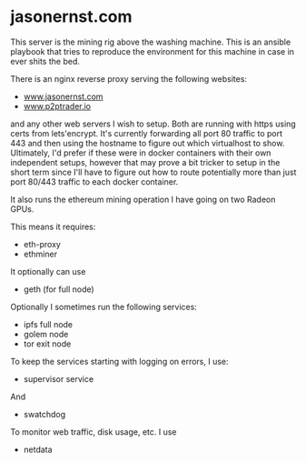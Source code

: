 # jasonernst.com
This server is the mining rig above the washing machine. This is an ansible playbook that tries to reproduce the environment for this machine in case in ever shits the bed.

There is an nginx reverse proxy serving the following websites:
- www.jasonernst.com
- www.p2ptrader.io

and any other web servers I wish to setup. Both are running with https using certs from lets'encrypt. It's currently forwarding all port 80 traffic to port 443 and then using the hostname to figure out which virtualhost to show. Ultimately, I'd prefer if these were in docker containers with their own independent setups, however that may prove a bit tricker to setup in the short term since I'll have to figure out how to route potentially more than just port 80/443 traffic to each docker container.

It also runs the ethereum mining operation I have going on two Radeon GPUs.

This means it requires:
- eth-proxy
- ethminer

It optionally can use
- geth (for full node)

Optionally I sometimes run the following services:
- ipfs full node
- golem node
- tor exit node

To keep the services starting with logging on errors, I use:
- supervisor service

And
- swatchdog

To monitor web traffic, disk usage, etc. I use
- netdata
